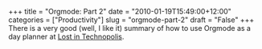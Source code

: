 +++
title = "Orgmode: Part 2"
date = "2010-01-19T15:49:00+12:00"
categories = ["Productivity"]
slug = "orgmode-part-2"
draft = "False"
+++
There is a very good (well, I like it) summary of how to use Orgmode as
a day planner at [Lost in Technopolis](http://www.newartisans.com/2007/08/using-org-mode-as-a-day-planner.html).

